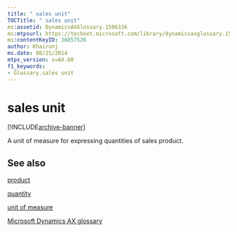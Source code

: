 ```yaml
---
title: " sales unit"
TOCTitle: " sales unit"
ms:assetid: DynamicsAXGlossary.1506336
ms:mtpsurl: https://technet.microsoft.com/library/dynamicsaxglossary.1506336(v=AX.60)
ms:contentKeyID: 36057526
author: Khairunj
ms.date: 08/25/2014
mtps_version: v=AX.60
f1_keywords:
- Glossary.sales unit
---
```


# sales unit


[!INCLUDE[archive-banner](includes/archive-banner.md)]

A unit of measure for expressing quantities of sales product.

## See also

[product](product.md)

[quantity](quantity.md)

[unit of measure](unit-of-measure.md)

[Microsoft Dynamics AX glossary](glossary/microsoft-dynamics-ax-glossary.md)

  


